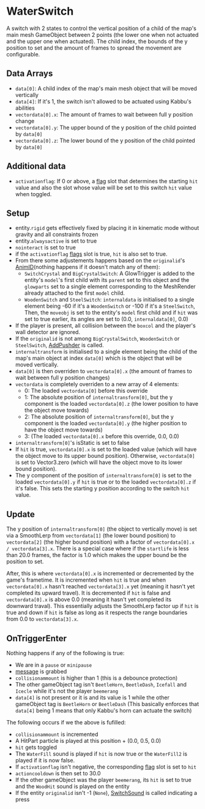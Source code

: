 # WaterSwitch
A switch with 2 states to control the vertical position of a child of the map's main mesh GameObject between 2 points (the lower one when not actuated and the upper one when actuated). The child index, the bounds of the y position to set and the amount of frames to spread the movement are configurable.

## Data Arrays
- `data[0]`: A child index of the map's main mesh object that will be moved vertically
- `data[4]`: If it's 1, the switch isn't allowed to be actuated using Kabbu's abilities
- `vectordata[0].x`: The amount of frames to wait between full y position change
- `vectordata[0].y`: The upper bound of the y position of the child pointed by `data[0]`
- `vectordata[0].z`: The lower bound of the y position of the child pointed by `data[0]`

## Additional data
- `activationflag`: If 0 or above, a [flag](../../../Flags%20arrays/flags.md) slot that determines the starting `hit` value and also the slot whose value will be set to this switch `hit` value when toggled.

## Setup
- entity.`rigid` gets effectively fixed by placing it in kinematic mode without gravity and all constraints frozen 
- entity.`alwaysactive` is set to true
- `nointeract` is set to true
- if the `activationflag` [flags](../../../Flags%20arrays/flags.md) slot is true, `hit` is also set to true.
- From there some adjustements happens based on the `originalid`'s [AnimID](../../../Enums%20and%20IDs/AnimIDs.md)(nothing happens if it doesn't match any of them):
  - `SwitchCrystal` and `BigCrystalSwitch`: A GlowTrigger is added to the entity's `model`'s first child with its `parent` set to this object and the `glowparts` set to a single element corresponding to the MeshRender already attached to the first `model` child.
  - `WoodenSwitch` and `SteelSwitch`: `internaldata` is initialised to a single element being -60 if it's a `WoodenSwitch` or -100 if it's a `SteelSwitch`, Then, the `moveobj` is set to the entity's `model` first child and if `hit` was set to true earlier, its angles are set to (0.0, `internaldata[0]`, 0.0)
- If the player is present, all collision between the `boxcol` and the player's wall detector are ignored.
- If the `originalid` is not among `BigCrystalSwitch`, `WoodenSwitch` or `SteelSwitch`, [AddPushder](../Notable%20methods/AddPusher.md) is called.
- `internaltransform` is initialised to a single element being the child of the map's main object at index `data[0]` which is the object that will be moved vertically.
- `data[0]` is then overriden to `vectordata[0].x` (the amount of frames to wait between full y position changes)
- `vectordata` is completely overriden to a new array of 4 elements:
  - 0: The loaded `vectordata[0]` before this override
  - 1: The absolute position of `internaltransform[0]`, but the y component is the loaded `vectordata[0].z` (the lower position to have the object move towards)
  - 2: The absolute position of `internaltransform[0]`, but the y component is the loaded `vectordata[0].y` (the higher position to have the object move towards)
  - 3: (The loaded `vectordata[0].x` before this override, 0.0, 0.0)
- `internaltransform[0]`'s isStatic is set to false
- If `hit` is true, `vectordata[0].x` is set to the loaded value (which will have the object move to its upper bound position). Otherwise, `vectordata[0]` is set to Vector3.zero (which will have the object move to its lower bound position).
- The y component of the position of `internaltransform[0]` is set to the loaded `vectordata[0].y` if `hit` is true or to the loaded `vectordata[0].z` if it's false. This sets the starting y position according to the switch `hit` value.

## Update
The y position of `internaltransform[0]` (the object to vertically move) is set via a SmoothLerp from `vectordata[1]` (the lower bound position) to `vectordata[2]` (the higher bound position) with a factor of `vectordata[0].x / vectordata[3].x`. There is a special case where if the `startlife` is less than 20.0 frames, the factor is 1.0 which makes the upper bound be the position to set.

After, this is where `vectordata[0].x` is incremented or decremented by the game's frametime. It is incremented when `hit` is true and when `vectordata[0].x` hasn't reached `vectordata[3].x` yet (meaning it hasn't yet completed its upward travel). It is decremented if `hit` is false and `vectordata[0].x` is above 0.0 (meaning it hasn't yet completed its downward traval). This essentially adjusts the SmoothLerp factor up if `hit` is true and down if `hit` is false as long as it respects the range boundaries from 0.0 to `vectordata[3].x`.

## OnTriggerEnter
Nothing happens if any of the following is true:
- We are in a `pause` or `minipause`
- [message](../../../SetText/Notable%20states.md#message) is grabbed
- `collisionammount` is higher than 1 (this is a debounce protection)
- The other gameObject tag isn't `BeetleHorn`, `BeetleDash`, `Icefall` and `Icecle` while it's not the player `beemerang`
- `data[4]` is not present or it is and its value is 1 while the other gameObject tag is `BeetleHorn` or `BeetleDash` (This basically enforces that `data[4]` being 1 means that only Kabbu's horn can actuate the switch)

The following occurs if we the above is fufilled:
- `collisionammount` is incremented
- A HitPart particle is played at this position + (0.0, 0.5, 0.0)
- `hit` gets toggled
- The `WaterFill` sound is played if `hit` is now true or the `WaterFill2` is played if it is now false. 
- If `activationflag` isn't negative, the corresponding [flag](../../../Flags%20arrays/flags.md) slot is set to `hit`
- `actioncooldown` is then set to 30.0
- If the other gameObject was the player `beemerang`, its `hit` is set to true and the `WoodHit` sound is played on the entity
- If the entity `originalid` isn't -1 (`None`), [SwitchSound](../SwitchSound.md) is called indicating a press